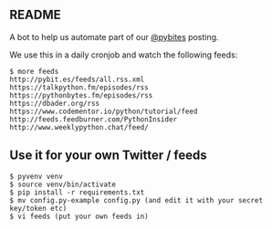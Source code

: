 ## README

A bot to help us automate part of our [@pybites](https://twitter.com/pybites) posting.

We use this in a daily cronjob and watch the following feeds: 

	$ more feeds 
	http://pybit.es/feeds/all.rss.xml
	https://talkpython.fm/episodes/rss
	https://pythonbytes.fm/episodes/rss
	https://dbader.org/rss
	https://www.codementor.io/python/tutorial/feed
	http://feeds.feedburner.com/PythonInsider
	http://www.weeklypython.chat/feed/ 


## Use it for your own Twitter / feeds

	$ pyvenv venv
	$ source venv/bin/activate
	$ pip install -r requirements.txt
	$ mv config.py-example config.py (and edit it with your secret key/token etc)
	$ vi feeds (put your own feeds in)

